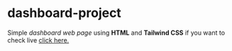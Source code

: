 # dashboard-project
Simple *dashboard web page* using **HTML** and **Tailwind CSS** if you want to check live 
[click here.](https://amankashyap004.github.io/dashboard-project/)
